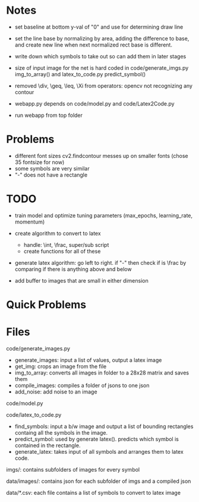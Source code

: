 # Notes

- set baseline at bottom y-val of "0" and use for determining draw line
- set the line base by normalizing by area, adding the difference to 
base, and create new line when next normalized rect base is different.

- write down which symbols to take out so can add them in later stages
- size of input image for the net is hard coded in code/generate_imgs.py img_to_array() and latex_to_code.py predict_symbol()
- removed \div, \geq, \leq, \Xi from operators: opencv not recognizing any contour
- webapp.py depends on code/model.py and code/Latex2Code.py
- run webapp from top folder

# Problems

- different font sizes cv2.findcontour messes up on smaller fonts 
(chose 35 fontsize for now)
- some symbols are very similar
- "-" does not have a rectangle

# TODO

- train model and optimize tuning parameters (max_epochs, learning_rate, momentum)
- create algorithm to convert to latex
    - handle: \int, \frac, super/sub script
    - create functions for all of these

- generate latex algorithm: go left to right. if "-" then check if is \frac by comparing if there is anything above and below

- add buffer to images that are small in either dimension

# Quick Problems

# Files

code/generate_images.py

- generate_images: input a list of values, output a latex image
- get_img: crops an image from the file
- img_to_array: converts all images in folder to a 28x28 matrix and saves them
- compile_images: compiles a folder of jsons to one json
- add_noise: add noise to an image

code/model.py

code/latex_to_code.py

- find_symbols: input a b/w image and output a list of bounding rectangles containg all the symbols in the image.
- predict_symbol: used by generate latex(). predicts which symbol is contained in the rectangle.
- generate_latex: takes input of all symbols and arranges them to latex code.

imgs/: contains subfolders of images for every symbol

data/images/: contains json for each subfolder of imgs and a compiled json

data/*.csv: each file contains a list of symbols to convert to latex image

